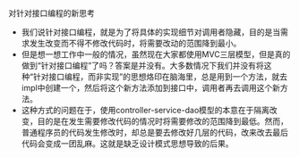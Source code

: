 对针对接口编程的新思考

- 我们说针对接口编程，就是为了将具体的实现细节对调用者隐藏，目的是当需求发生改变而不得不修改代码时，将需要改动的范围降到最小。
- 但是想一想工作中一般的情况，虽然现在大家都使用MVC三层模型，但是真的做到“针对接口编程”了吗？答案是并没有。大多数情况下我们并没有将这种“针对接口编程，而非实现”的思想烙印在脑海里，总是用到一个方法，就去impl中创建一个，然后将这个新方法添加到接口中，调用者再去调用这个新方法。
- 这种方式的问题在于，使用controller-service-dao模型的本意在于隔离改变，目的是在发生需要修改代码的情况时将需要修改的范围降到最低。然而，普通程序员的代码发生修改时，却总是要去修改好几层的代码，改来改去最后代码会变成一团乱麻。这就是缺乏设计模式思想导致的后果。